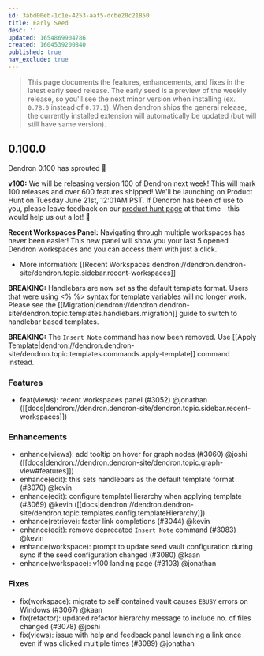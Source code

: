 ```yaml
---
id: 3abd00eb-1c1e-4253-aaf5-dcbe20c21850
title: Early Seed
desc: ''
updated: 1654869904786
created: 1604539200840
published: true
nav_exclude: true
---
```


> This page documents the features, enhancements, and fixes in the latest early seed release. The early seed is a preview of the weekly release, so you'll see the next minor version when installing (ex. `0.78.0` instead of `0.77.1`). When dendron ships the general release, the currently installed extension will automatically be updated (but will still have same version).

## 0.100.0

Dendron 0.100 has sprouted 🌱

**v100:** We will be releasing version 100 of Dendron next week! This will mark 100 releases and over 600 features shipped! We'll be launching on Product Hunt on Tuesday June 21st, 12:01AM PST. If Dendron has been of use to you, please leave feedback on our [product hunt page](https://www.producthunt.com/posts/dendron-v100) at that time - this would help us out a lot! 🙏

**Recent Workspaces Panel:** Navigating through multiple workspaces has never been easier! This new panel will show you your last 5 opened Dendron workspaces and you can access them with just a click.
- More information: [[Recent Workspaces|dendron://dendron.dendron-site/dendron.topic.sidebar.recent-workspaces]]

**BREAKING:** Handlebars are now set as the default template format. Users that were using <% %> syntax for template variables will no longer work. Please see the [[Migration|dendron://dendron.dendron-site/dendron.topic.templates.handlebars.migration]] guide to switch to handlebar based templates. 

**BREAKING:** The `Insert Note` command has now been removed. Use [[Apply Template|dendron://dendron.dendron-site/dendron.topic.templates.commands.apply-template]] command instead.

### Features
- feat(views): recent workspaces panel (#3052) @jonathan ([[docs|dendron://dendron.dendron-site/dendron.topic.sidebar.recent-workspaces]])

### Enhancements
- enhance(views): add tooltip on hover for graph nodes (#3060) @joshi ([[docs|dendron://dendron.dendron-site/dendron.topic.graph-view#features]])
- enhance(edit): this sets handlebars as the default template format (#3070) @kevin
- enhance(edit): configure templateHierarchy when applying template (#3069) @kevin ([[docs|dendron://dendron.dendron-site/dendron.topic.templates.config.templateHierarchy]])
- enhance(retrieve): faster link completions (#3044)  @kevin
- enhance(edit): remove deprecated `Insert Note` command (#3083) @kevin
- enhance(workspace): prompt to update seed vault configuration during sync if the seed configuration changed (#3080) @kaan
- enhance(workspace): v100 landing page (#3103) @jonathan

### Fixes
- fix(workspace): migrate to self contained vault causes `EBUSY` errors on Windows (#3067) @kaan
- fix(refactor): updated refactor hierarchy message to include no. of files changed (#3078) @joshi
- fix(views): issue with help and feedback panel launching a link once even if was clicked multiple times (#3089) @jonathan
